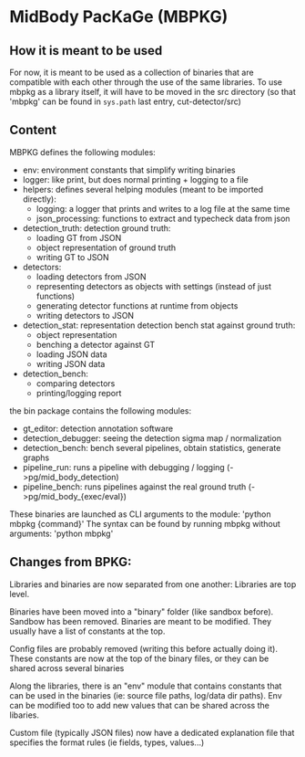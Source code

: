 # MidBody PacKaGe (MBPKG)

## How it is meant to be used
For now, it is meant to be used as a collection of binaries that are compatible
with each other through the use of the same libraries.
To use mbpkg as a library itself, it will have to be moved in the src
directory (so that 'mbpkg' can be found in `sys.path` last entry, cut-detector/src)

## Content
MBPKG defines the following modules:
- env: environment constants that simplify writing binaries
- logger: like print, but does normal printing + logging to a file
- helpers: defines several helping modules (meant to be imported directly):
    - logging: a logger that prints and writes to a log file at the same time
    - json_processing: functions to extract and typecheck data from json
- detection_truth: detection ground truth: 
    - loading GT from JSON
    - object representation of ground truth
    - writing GT to JSON
- detectors:
    - loading detectors from JSON
    - representing detectors as objects with settings (instead of just functions)
    - generating detector functions at runtime from objects
    - writing detectors to JSON
- detection_stat: representation detection bench stat against ground truth:
    - object representation
    - benching a detector against GT
    - loading JSON data
    - writing JSON data
- detection_bench:
    - comparing detectors
    - printing/logging report

the bin package contains the following modules:
- gt_editor: detection annotation software
- detection_debugger: seeing the detection sigma map / normalization
- detection_bench: bench several pipelines, obtain statistics, generate graphs
- pipeline_run: runs a pipeline with debugging / logging (->pg/mid_body_detection)
- pipeline_bench: runs pipelines against the real ground truth (->pg/mid_body_{exec/eval})

These binaries are launched as CLI arguments to the module:
'python mbpkg {command}'
The syntax can be found by running mbpkg without arguments:
'python mbpkg'

## Changes from BPKG:
Libraries and binaries are now separated from one another:
Libraries are top level.

Binaries have been moved into a "binary" folder (like sandbox before).
Sandbow has been removed.
Binaries are meant to be modified. They usually have a list of constants
at the top.

Config files are probably removed (writing this before actually doing it).
These constants are now at the top of the binary files, or they can be shared
across several binaries

Along the libraries, there is an "env" module that contains constants
that can be used in the binaries (ie: source file paths, log/data dir paths).
Env can be modified too to add new values that can be shared across the
libaries.

Custom file (typically JSON files) now have a dedicated explanation file
that specifies the format rules (ie fields, types, values...)